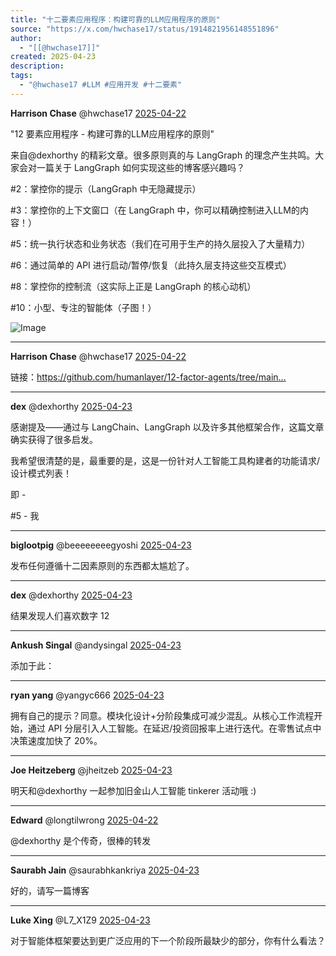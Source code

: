 ```yaml
---
title: "十二要素应用程序：构建可靠的LLM应用程序的原则"
source: "https://x.com/hwchase17/status/1914821956148551896"
author:
  - "[[@hwchase17]]"
created: 2025-04-23
description:
tags:
  - "@hwchase17 #LLM #应用开发 #十二要素"
---
```

**Harrison Chase** @hwchase17 [2025-04-22](https://x.com/hwchase17/status/1914821956148551896)

  
"12 要素应用程序 - 构建可靠的LLM应用程序的原则"

来自@dexhorthy 的精彩文章。很多原则真的与 LangGraph 的理念产生共鸣。大家会对一篇关于 LangGraph 如何实现这些的博客感兴趣吗？

#2：掌控你的提示（LangGraph 中无隐藏提示）

#3：掌控你的上下文窗口（在 LangGraph 中，你可以精确控制进入LLM的内容！）

#5：统一执行状态和业务状态（我们在可用于生产的持久层投入了大量精力）

#6：通过简单的 API 进行启动/暂停/恢复（此持久层支持这些交互模式）

#8：掌控你的控制流（这实际上正是 LangGraph 的核心动机）

#10：小型、专注的智能体（子图！）

![Image](https://pbs.twimg.com/media/GpLQQd4a4AAtI3V?format=jpg&name=large)

---

**Harrison Chase** @hwchase17 [2025-04-22](https://x.com/hwchase17/status/1914821959042642149)

  
链接：https://github.com/humanlayer/12-factor-agents/tree/main…

---

**dex** @dexhorthy [2025-04-23](https://x.com/dexhorthy/status/1914838506226246042)

  
感谢提及——通过与 LangChain、LangGraph 以及许多其他框架合作，这篇文章确实获得了很多启发。

我希望很清楚的是，最重要的是，这是一份针对人工智能工具构建者的功能请求/设计模式列表！

即 -

#5 - 我

---

**biglootpig** @beeeeeeeegyoshi [2025-04-23](https://x.com/beeeeeeeegyoshi/status/1914851801796632876)

  
发布任何遵循十二因素原则的东西都太尴尬了。

---

**dex** @dexhorthy [2025-04-23](https://x.com/dexhorthy/status/1914855401830670755)

  
结果发现人们喜欢数字 12

---

**Ankush Singal** @andysingal [2025-04-23](https://x.com/andysingal/status/1914835514496110610)

  
添加于此：

---

**ryan yang** @yangyc666 [2025-04-23](https://x.com/yangyc666/status/1914832596410007723)

  
拥有自己的提示？同意。模块化设计+分阶段集成可减少混乱。从核心工作流程开始，通过 API 分层引入人工智能。在延迟/投资回报率上进行迭代。在零售试点中决策速度加快了 20%。

---

**Joe Heitzeberg** @jheitzeb [2025-04-23](https://x.com/jheitzeb/status/1914860276324950022)

  
明天和@dexhorthy 一起参加旧金山人工智能 tinkerer 活动哦 :)

---

**Edward** @longtilwrong [2025-04-22](https://x.com/longtilwrong/status/1914823838250217872)

  
@dexhorthy 是个传奇，很棒的转发

---

**Saurabh Jain** @saurabhkankriya [2025-04-23](https://x.com/saurabhkankriya/status/1914837788400464093)

  
好的，请写一篇博客

---

**Luke Xing** @L7\_X1Z9 [2025-04-23](https://x.com/L7_X1Z9/status/1914860542251929957)

  
对于智能体框架要达到更广泛应用的下一个阶段所最缺少的部分，你有什么看法？